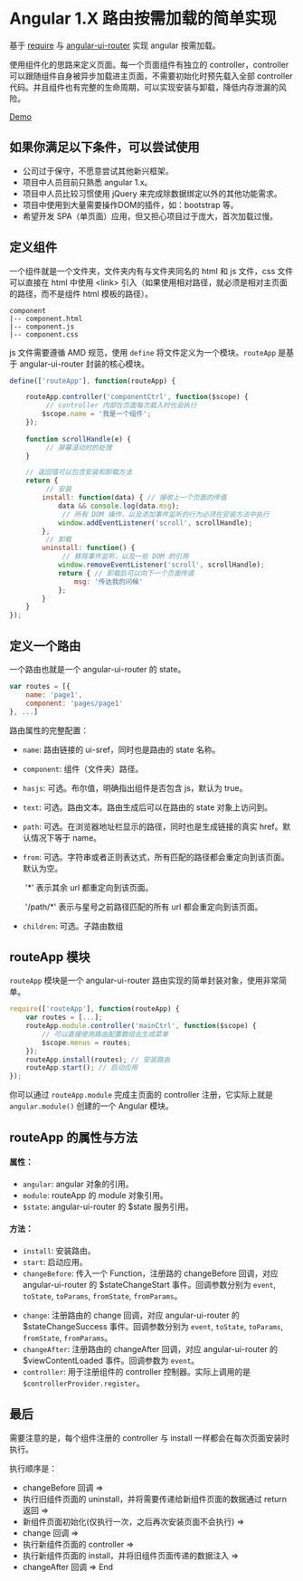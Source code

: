 # Angular 1.X 路由按需加载的简单实现

基于 [require](https://github.com/requirejs/requirejs) 与 [angular-ui-router](http://angular-ui.github.com/) 实现 angular 按需加载。

使用组件化的思路来定义页面。每一个页面组件有独立的 controller，controller 可以跟随组件自身被异步加载进主页面，不需要初始化时预先载入全部 controller 代码。并且组件也有完整的生命周期，可以实现安装与卸载，降低内存泄漏的风险。

[Demo](http://htmlpreview.github.io/?https://github.com/baijunjie/angular-ui-router-require/blob/master/index.html)

## 如果你满足以下条件，可以尝试使用

- 公司过于保守，不愿意尝试其他新兴框架。
- 项目中人员目前只熟悉 angular 1.x。
- 项目中人员比较习惯使用 jQuery 来完成除数据绑定以外的其他功能需求。
- 项目中使用到大量需要操作DOM的插件，如：bootstrap 等。
- 希望开发 SPA（单页面）应用，但又担心项目过于庞大，首次加载过慢。



## 定义组件

一个组件就是一个文件夹，文件夹内有与文件夹同名的 html 和 js 文件，css 文件可以直接在 html 中使用 \<link> 引入（如果使用相对路径，就必须是相对主页面的路径，而不是组件 html 模板的路径）。

```
component
|-- component.html
|-- component.js
|-- component.css
```

js 文件需要遵循 AMD 规范，使用 `define` 将文件定义为一个模块。`routeApp` 是基于 angular-ui-router 封装的核心模块。

```js
define(['routeApp'], function(routeApp) {

	routeApp.controller('componentCtrl', function($scope) {
         // controller 内部在页面每次载入时也会执行
		$scope.name = '我是一个组件';
	});
    
    function scrollHandle(e) {
         // 屏幕滚动时的处理
    }

	// 返回值可以包含安装和卸载方法
	return {
         // 安装
		install: function(data) { // 接收上一个页面的传值
			data && console.log(data.msg);
             // 所有 DOM 操作，以及添加事件监听的行为必须在安装方法中执行
			window.addEventListener('scroll', scrollHandle);
		},
         // 卸载
		uninstall: function() {
             // 移除事件监听，以及一些 DOM 的引用
			window.removeEventListener('scroll', scrollHandle);
			return { // 卸载后可以向下一个页面传值
				msg: '传达我的问候'
			};
		}
	}
});

```

## 定义一个路由

一个路由也就是一个 angular-ui-router 的 state。

```js
var routes = [{
    name: 'page1',
    component: 'pages/page1'
}, ...]
```

路由属性的完整配置：

- `name`:  路由链接的 ui-sref，同时也是路由的 state 名称。

- `component`:  组件（文件夹）路径。

- `hasjs`:   可选。布尔值，明确指出组件是否包含 js，默认为 true。

- `text`:  可选。路由文本。路由生成后可以在路由的 state 对象上访问到。

- `path`:  可选。在浏览器地址栏显示的路径，同时也是生成链接的真实 href。默认情况下等于 name。

- `from`:  可选。字符串或者正则表达式，所有匹配的路径都会重定向到该页面。默认为空。

  ​             '*' 表示其余 url 都重定向到该页面。

  ​             '/path/*' 表示与星号之前路径匹配的所有 url 都会重定向到该页面。

- `children`:  可选。子路由数组



## routeApp 模块

`routeApp` 模块是一个 angular-ui-router 路由实现的简单封装对象，使用非常简单。

```js
require(['routeApp'], function(routeApp) {
    var routes = [...];
    routeApp.module.controller('mainCtrl', function($scope) {
        // 可以直接使用路由配置数组去生成菜单
        $scope.menus = routes;
    });
    routeApp.install(routes); // 安装路由
    routeApp.start(); // 启动应用
});
```

你可以通过 `routeApp.module` 完成主页面的 controller 注册，它实际上就是 `angular.module()` 创建的一个 Angular 模块。

## routeApp 的属性与方法

#### 属性：

- `angular`:  angular 对象的引用。
- `module`:  routeApp 的 module 对象引用。
- `$state`:  angular-ui-router 的 $state 服务引用。

#### 方法：

- `install`:  安装路由。
- `start`:  启动应用。
- `changeBefore`:  传入一个 Function，注册路的 changeBefore 回调，对应 angular-ui-router 的 $stateChangeStart 事件。回调参数分别为 `event`, `toState`, `toParams`, `fromState`, `fromParams`。

* `change`:  注册路由的 change 回调，对应 angular-ui-router 的 $stateChangeSuccess 事件。回调参数分别为 `event`, `toState`, `toParams`, `fromState`, `fromParams`。
* `changeAfter`:  注册路由的 changeAfter 回调，对应 angular-ui-router 的 $viewContentLoaded 事件。回调参数为 `event`。
* `controller`:  用于注册组件的 controller 控制器。实际上调用的是 `$controllerProvider.register`。



## 最后

需要注意的是，每个组件注册的 controller 与 install 一样都会在每次页面安装时执行。

执行顺序是：

- changeBefore 回调 =>
- 执行旧组件页面的 uninstall，并将需要传递给新组件页面的数据通过 return 返回 =>
- 新组件页面初始化(仅执行一次，之后再次安装页面不会执行) =>
- change 回调 =>
- 执行新组件页面的 controller =>
- 执行新组件页面的 install，并将旧组件页面传递的数据注入 =>
- changeAfter 回调 => End

